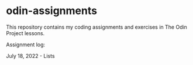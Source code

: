 # odin-assignments
This repository contains my coding assignments and exercises in The Odin Project lessons.

Assignment log:

July 18, 2022 - Lists